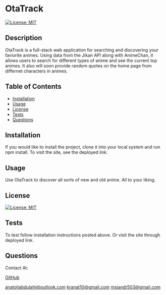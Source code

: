 # OtaTrack

[![License: MIT](https://img.shields.io/badge/License-MIT-yellow.svg)](https://opensource.org/licenses/MIT)

## Description

OtaTrack is a full-stack web application for searching and discovering your faviorite animes. Using data from the Jikan API along with AnimeChan, it allows users to search for different types of anime and see the current top animes. It also will soon provide random quotes on the home page from differnet characters in animes.

## Table of Contents
- [Installation](#installation)
- [Usage](#usage)
- [License](#license)
- [Tests](#tests)
- [Questions](#questions)

## Installation

If you would like to install the project, clone it into your local system and run npm install. To visit the site, see the deployed link.

## Usage

Use OtaTrack to discover all sorts of new and old anime. All to your liking.

## License

[![License: MIT](https://img.shields.io/badge/License-MIT-yellow.svg)](https://opensource.org/licenses/MIT)

## Tests

To test follow installation instructions posted above. Or visit the site through deployed link.

## Questions

Contact At: 

[GitHub](https://www.github.com/toli-A)

anatoliabdulahi@outlook.com
kranat10@gmail.com
msjandr503@gmail.com
